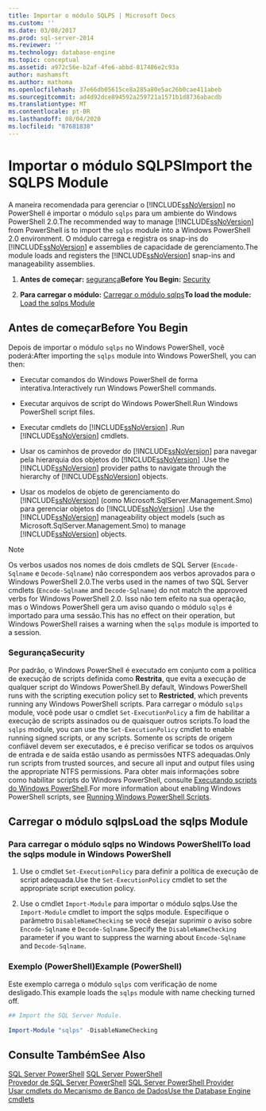 ```yaml
---
title: Importar o módulo SQLPS | Microsoft Docs
ms.custom: ''
ms.date: 03/08/2017
ms.prod: sql-server-2014
ms.reviewer: ''
ms.technology: database-engine
ms.topic: conceptual
ms.assetid: a972c56e-b2af-4fe6-abbd-817406e2c93a
author: mashamsft
ms.author: mathoma
ms.openlocfilehash: 37e66db05615ce8a285a80e5ac26b0cae411abeb
ms.sourcegitcommit: ad4d92dce894592a259721a1571b1d8736abacdb
ms.translationtype: MT
ms.contentlocale: pt-BR
ms.lasthandoff: 08/04/2020
ms.locfileid: "87681838"
---
```

# <a name="import-the-sqlps-module"></a><span data-ttu-id="e548b-102">Importar o módulo SQLPS</span><span class="sxs-lookup"><span data-stu-id="e548b-102">Import the SQLPS Module</span></span>
  <span data-ttu-id="e548b-103">A maneira recomendada para gerenciar o [!INCLUDE[ssNoVersion](../includes/ssnoversion-md.md)] no PowerShell é importar o módulo `sqlps` para um ambiente do Windows PowerShell 2.0.</span><span class="sxs-lookup"><span data-stu-id="e548b-103">The recommended way to manage [!INCLUDE[ssNoVersion](../includes/ssnoversion-md.md)] from PowerShell is to import the `sqlps` module into a Windows PowerShell 2.0 environment.</span></span> <span data-ttu-id="e548b-104">O módulo carrega e registra os snap-ins do [!INCLUDE[ssNoVersion](../includes/ssnoversion-md.md)] e assemblies de capacidade de gerenciamento.</span><span class="sxs-lookup"><span data-stu-id="e548b-104">The module loads and registers the [!INCLUDE[ssNoVersion](../includes/ssnoversion-md.md)] snap-ins and manageability assemblies.</span></span>  
  
1.  <span data-ttu-id="e548b-105">**Antes de começar:**  [segurança](#Security)</span><span class="sxs-lookup"><span data-stu-id="e548b-105">**Before You Begin:**  [Security](#Security)</span></span>  
  
2.  <span data-ttu-id="e548b-106">**Para carregar o módulo:**  [Carregar o módulo sqlps](#LoadSqlps)</span><span class="sxs-lookup"><span data-stu-id="e548b-106">**To load the module:**  [Load the sqlps Module](#LoadSqlps)</span></span>  
  
## <a name="before-you-begin"></a><span data-ttu-id="e548b-107">Antes de começar</span><span class="sxs-lookup"><span data-stu-id="e548b-107">Before You Begin</span></span>  
 <span data-ttu-id="e548b-108">Depois de importar o módulo `sqlps` no Windows PowerShell, você poderá:</span><span class="sxs-lookup"><span data-stu-id="e548b-108">After importing the `sqlps` module into Windows PowerShell, you can then:</span></span>  
  
-   <span data-ttu-id="e548b-109">Executar comandos do Windows PowerShell de forma interativa.</span><span class="sxs-lookup"><span data-stu-id="e548b-109">Interactively run Windows PowerShell commands.</span></span>  
  
-   <span data-ttu-id="e548b-110">Executar arquivos de script do Windows PowerShell.</span><span class="sxs-lookup"><span data-stu-id="e548b-110">Run Windows PowerShell script files.</span></span>  
  
-   <span data-ttu-id="e548b-111">Executar cmdlets do [!INCLUDE[ssNoVersion](../includes/ssnoversion-md.md)] .</span><span class="sxs-lookup"><span data-stu-id="e548b-111">Run [!INCLUDE[ssNoVersion](../includes/ssnoversion-md.md)] cmdlets.</span></span>  
  
-   <span data-ttu-id="e548b-112">Usar os caminhos de provedor do [!INCLUDE[ssNoVersion](../includes/ssnoversion-md.md)] para navegar pela hierarquia dos objetos do [!INCLUDE[ssNoVersion](../includes/ssnoversion-md.md)] .</span><span class="sxs-lookup"><span data-stu-id="e548b-112">Use the [!INCLUDE[ssNoVersion](../includes/ssnoversion-md.md)] provider paths to navigate through the hierarchy of [!INCLUDE[ssNoVersion](../includes/ssnoversion-md.md)] objects.</span></span>  
  
-   <span data-ttu-id="e548b-113">Usar os modelos de objeto de gerenciamento do [!INCLUDE[ssNoVersion](../includes/ssnoversion-md.md)] (como Microsoft.SqlServer.Management.Smo) para gerenciar objetos do [!INCLUDE[ssNoVersion](../includes/ssnoversion-md.md)] .</span><span class="sxs-lookup"><span data-stu-id="e548b-113">Use the [!INCLUDE[ssNoVersion](../includes/ssnoversion-md.md)] manageability object models (such as Microsoft.SqlServer.Management.Smo) to manage [!INCLUDE[ssNoVersion](../includes/ssnoversion-md.md)] objects.</span></span>  
  
> [!NOTE]  
>  <span data-ttu-id="e548b-114">Os verbos usados nos nomes de dois cmdlets de SQL Server (`Encode-Sqlname` e `Decode-Sqlname`) não correspondem aos verbos aprovados para o Windows PowerShell 2.0.</span><span class="sxs-lookup"><span data-stu-id="e548b-114">The verbs used in the names of two SQL Server cmdlets (`Encode-Sqlname` and `Decode-Sqlname`) do not match the approved verbs for Windows PowerShell 2.0.</span></span> <span data-ttu-id="e548b-115">Isso não tem efeito na sua operação, mas o Windows PowerShell gera um aviso quando o módulo `sqlps` é importado para uma sessão.</span><span class="sxs-lookup"><span data-stu-id="e548b-115">This has no effect on their operation, but Windows PowerShell raises a warning when the `sqlps` module is imported to a session.</span></span>  
  
###  <a name="security"></a><a name="Security"></a> <span data-ttu-id="e548b-116">Segurança</span><span class="sxs-lookup"><span data-stu-id="e548b-116">Security</span></span>  
 <span data-ttu-id="e548b-117">Por padrão, o Windows PowerShell é executado em conjunto com a política de execução de scripts definida como **Restrita**, que evita a execução de qualquer script do Windows PowerShell.</span><span class="sxs-lookup"><span data-stu-id="e548b-117">By default, Windows PowerShell runs with the scripting execution policy set to **Restricted**, which prevents running any Windows PowerShell scripts.</span></span> <span data-ttu-id="e548b-118">Para carregar o módulo `sqlps` module, você pode usar o cmdlet `Set-ExecutionPolicy` a fim de habilitar a execução de scripts assinados ou de quaisquer outros scripts.</span><span class="sxs-lookup"><span data-stu-id="e548b-118">To load the `sqlps` module, you can use the `Set-ExecutionPolicy` cmdlet to enable running signed scripts, or any scripts.</span></span> <span data-ttu-id="e548b-119">Somente os scripts de origem confiável devem ser executados, e é preciso verificar se todos os arquivos de entrada e de saída estão usando as permissões NTFS adequadas.</span><span class="sxs-lookup"><span data-stu-id="e548b-119">Only run scripts from trusted sources, and secure all input and output files using the appropriate NTFS permissions.</span></span> <span data-ttu-id="e548b-120">Para obter mais informações sobre como habilitar scripts do Windows PowerShell, consulte [Executando scripts do Windows PowerShell](https://docs.microsoft.com/powershell/scripting/getting-started/starting-windows-powershell?view=powershell-6#how-to-enable-windows-powershell-ise-on-earlier-releases-of-windows).</span><span class="sxs-lookup"><span data-stu-id="e548b-120">For more information about enabling Windows PowerShell scripts, see [Running Windows PowerShell Scripts](https://docs.microsoft.com/powershell/scripting/getting-started/starting-windows-powershell?view=powershell-6#how-to-enable-windows-powershell-ise-on-earlier-releases-of-windows).</span></span>  
  
##  <a name="load-the-sqlps-module"></a><a name="LoadSqlps"></a> <span data-ttu-id="e548b-121">Carregar o módulo sqlps</span><span class="sxs-lookup"><span data-stu-id="e548b-121">Load the sqlps Module</span></span>  

### <a name="to-load-the-sqlps-module-in-windows-powershell"></a><span data-ttu-id="e548b-122">Para carregar o módulo sqlps no Windows PowerShell</span><span class="sxs-lookup"><span data-stu-id="e548b-122">To load the sqlps module in Windows PowerShell</span></span>
  
1.  <span data-ttu-id="e548b-123">Use o cmdlet `Set-ExecutionPolicy` para definir a política de execução de script adequada.</span><span class="sxs-lookup"><span data-stu-id="e548b-123">Use the `Set-ExecutionPolicy` cmdlet to set the appropriate script execution policy.</span></span>  
  
2.  <span data-ttu-id="e548b-124">Use o cmdlet `Import-Module` para importar o módulo sqlps.</span><span class="sxs-lookup"><span data-stu-id="e548b-124">Use the `Import-Module` cmdlet to import the sqlps module.</span></span> <span data-ttu-id="e548b-125">Especifique o parâmetro `DisableNameChecking` se você desejar suprimir o aviso sobre `Encode-Sqlname` e `Decode-Sqlname`.</span><span class="sxs-lookup"><span data-stu-id="e548b-125">Specify the `DisableNameChecking` parameter if you want to suppress the warning about `Encode-Sqlname` and `Decode-Sqlname`.</span></span>  
  
### <a name="example-powershell"></a><span data-ttu-id="e548b-126">Exemplo (PowerShell)</span><span class="sxs-lookup"><span data-stu-id="e548b-126">Example (PowerShell)</span></span>  
 <span data-ttu-id="e548b-127">Este exemplo carrega o módulo `sqlps` com verificação de nome desligado.</span><span class="sxs-lookup"><span data-stu-id="e548b-127">This example loads the `sqlps` module with name checking turned off.</span></span>  
  
```powershell
## Import the SQL Server Module.  
  
Import-Module "sqlps" -DisableNameChecking  
```  

## <a name="see-also"></a><span data-ttu-id="e548b-128">Consulte Também</span><span class="sxs-lookup"><span data-stu-id="e548b-128">See Also</span></span>  
 <span data-ttu-id="e548b-129">[SQL Server PowerShell](../powershell/sql-server-powershell.md) </span><span class="sxs-lookup"><span data-stu-id="e548b-129">[SQL Server PowerShell](../powershell/sql-server-powershell.md) </span></span>  
 <span data-ttu-id="e548b-130">[Provedor de SQL Server PowerShell](../powershell/sql-server-powershell-provider.md) </span><span class="sxs-lookup"><span data-stu-id="e548b-130">[SQL Server PowerShell Provider](../powershell/sql-server-powershell-provider.md) </span></span>  
 [<span data-ttu-id="e548b-131">Usar cmdlets do Mecanismo de Banco de Dados</span><span class="sxs-lookup"><span data-stu-id="e548b-131">Use the Database Engine cmdlets</span></span>](../../2014/database-engine/use-the-database-engine-cmdlets.md)  

